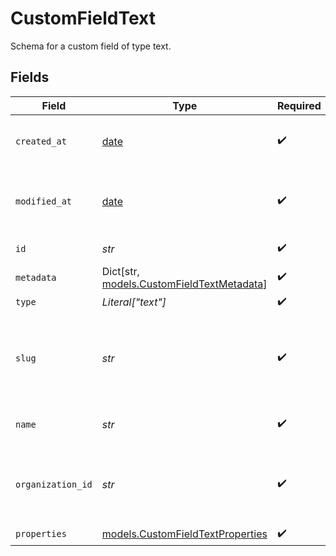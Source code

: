 # CustomFieldText

Schema for a custom field of type text.


## Fields

| Field                                                                             | Type                                                                              | Required                                                                          | Description                                                                       | Example                                                                           |
| --------------------------------------------------------------------------------- | --------------------------------------------------------------------------------- | --------------------------------------------------------------------------------- | --------------------------------------------------------------------------------- | --------------------------------------------------------------------------------- |
| `created_at`                                                                      | [date](https://docs.python.org/3/library/datetime.html#date-objects)              | :heavy_check_mark:                                                                | Creation timestamp of the object.                                                 |                                                                                   |
| `modified_at`                                                                     | [date](https://docs.python.org/3/library/datetime.html#date-objects)              | :heavy_check_mark:                                                                | Last modification timestamp of the object.                                        |                                                                                   |
| `id`                                                                              | *str*                                                                             | :heavy_check_mark:                                                                | The ID of the object.                                                             |                                                                                   |
| `metadata`                                                                        | Dict[str, [models.CustomFieldTextMetadata](../models/customfieldtextmetadata.md)] | :heavy_check_mark:                                                                | N/A                                                                               |                                                                                   |
| `type`                                                                            | *Literal["text"]*                                                                 | :heavy_check_mark:                                                                | N/A                                                                               |                                                                                   |
| `slug`                                                                            | *str*                                                                             | :heavy_check_mark:                                                                | Identifier of the custom field. It'll be used as key when storing the value.      |                                                                                   |
| `name`                                                                            | *str*                                                                             | :heavy_check_mark:                                                                | Name of the custom field.                                                         |                                                                                   |
| `organization_id`                                                                 | *str*                                                                             | :heavy_check_mark:                                                                | The ID of the organization owning the custom field.                               | 1dbfc517-0bbf-4301-9ba8-555ca42b9737                                              |
| `properties`                                                                      | [models.CustomFieldTextProperties](../models/customfieldtextproperties.md)        | :heavy_check_mark:                                                                | N/A                                                                               |                                                                                   |
